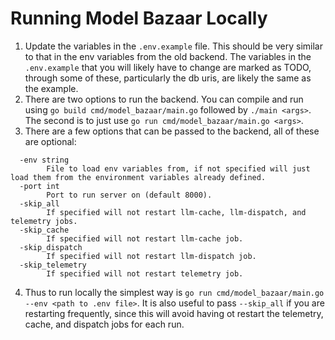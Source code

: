 # Running Model Bazaar Locally

1. Update the variables in the `.env.example` file. This should be very similar to that in the env variables from the old backend. The variables in the `.env.example` that you will likely have to change are marked as TODO, through some of these, particularly the db uris, are likely the same as the example. 
2. There are two options to run the backend. You can compile and run using `go build cmd/model_bazaar/main.go` followed by `./main <args>`. The second is to just use `go run cmd/model_bazaar/main.go <args>`.
3. There are a few options that can be passed to the backend, all of these are optional: 
```
  -env string
    	File to load env variables from, if not specified will just load them from the environment variables already defined.
  -port int
    	Port to run server on (default 8000).
  -skip_all
    	If specified will not restart llm-cache, llm-dispatch, and telemetry jobs.
  -skip_cache
    	If specified will not restart llm-cache job.
  -skip_dispatch
    	If specified will not restart llm-dispatch job.
  -skip_telemetry
    	If specified will not restart telemetry job.
```
4. Thus to run locally the simplest way is `go run cmd/model_bazaar/main.go --env <path to .env file>`. It is also useful to pass `--skip_all` if you are restarting frequently, since this will avoid having ot restart the telemetry, cache, and dispatch jobs for each run. 